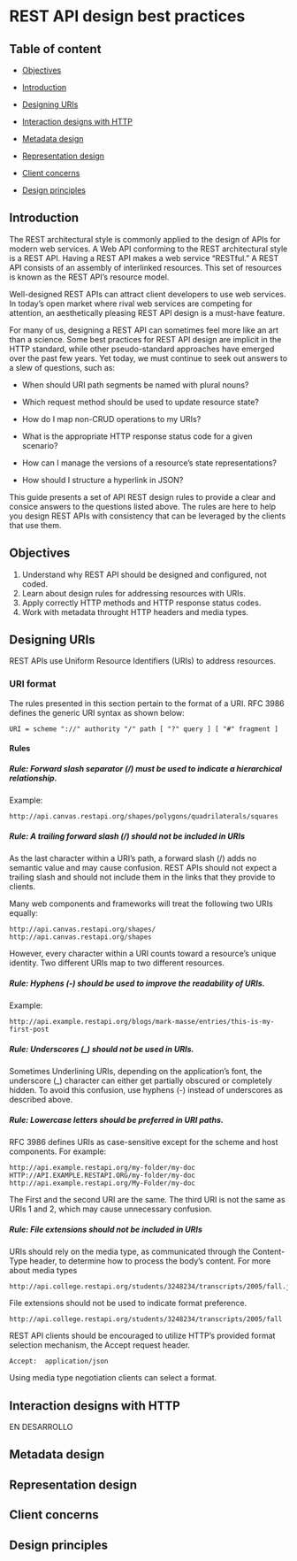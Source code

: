 # REST API design best practices


## Table of content

- [Objectives](#objectives)

- [Introduction](#introduction)

- [Designing URIs](#designing-uris)

- [Interaction designs with HTTP](#interaction-designs-with-http)

- [Metadata design](#metadata-design)

- [Representation design](#representation-design)

- [Client concerns](#client-concerns)

- [Design principles](#design-principles)

## Introduction

The REST architectural style is commonly applied to the design of APIs for modern web services. A Web API conforming to the REST architectural style is a REST API. Having a REST API makes a web service “RESTful.” A REST API consists of an assembly of interlinked resources. This set of resources is known as the REST API’s resource model.

Well-designed REST APIs can attract client developers to use web services. In today’s open market where rival web services are competing for attention, an aesthetically pleasing REST API design is a must-have feature.

For many of us, designing a REST API can sometimes feel more like an art than a science. Some best practices for REST API design are implicit in the HTTP standard, while other pseudo-standard approaches have emerged over the past few years. Yet today, we must continue to seek out answers to a slew of questions, such as:

- When should URI path segments be named with plural nouns?

- Which request method should be used to update resource state?

- How do I map non-CRUD operations to my URIs?

- What is the appropriate HTTP response status code for a given scenario?

- How can I manage the versions of a resource’s state representations?

- How should I structure a hyperlink in JSON?

This guide presents a set of API REST design rules to provide a clear and consice answers to the questions listed above. The rules are here to help you design REST APIs with consistency that can be leveraged by the clients that use them.

## Objectives

1. Understand why REST API should be designed and configured, not coded.
2. Learn about design rules for addressing resources with URIs.
3. Apply correctly HTTP methods and HTTP response status codes.
4. Work with metadata throught HTTP headers and media types.

## Designing URIs

REST APIs use Uniform Resource Identifiers (URIs) to address resources.

### URI format

The rules presented in this section pertain to the format of a URI. RFC 3986 defines the generic URI syntax as shown below:

```
URI = scheme "://" authority "/" path [ "?" query ] [ "#" fragment ]
```
#### Rules

##### **Rule:** Forward slash separator (/) must be used to indicate a hierarchical relationship.

Example: 

```
http://api.canvas.restapi.org/shapes/polygons/quadrilaterals/squares
```

##### **Rule:** A trailing forward slash (/) should not be included in URIs

As the last character within a URI’s path, a forward slash (/) adds no semantic value and may cause confusion. REST APIs should not expect a trailing slash and should not include them in the links that they provide to clients.

Many web components and frameworks will treat the following two URIs equally:

```
http://api.canvas.restapi.org/shapes/
http://api.canvas.restapi.org/shapes
```
However, every character within a URI counts toward a resource’s unique identity. Two different URIs map to two different resources.

##### **Rule:** Hyphens (-) should be used to improve the readability of URIs.

Example:
```
http://api.example.restapi.org/blogs/mark-masse/entries/this-is-my-first-post
```

##### **Rule:** Underscores (_) should not be used in URIs.

Sometimes Underlining URIs, depending on the application’s font, the underscore (_) character can either get partially obscured or completely hidden. To avoid this confusion, use hyphens (-) instead of underscores as described above.

##### **Rule:** Lowercase letters should be preferred in URI paths.

RFC 3986 defines URIs as case-sensitive except for the scheme and host components. For example:

```
http://api.example.restapi.org/my-folder/my-doc  
HTTP://API.EXAMPLE.RESTAPI.ORG/my-folder/my-doc  
http://api.example.restapi.org/My-Folder/my-doc
```

The First and the second URI are the same. The third URI is not the same as URIs 1 and 2, which may cause unnecessary confusion.

##### **Rule:** File extensions should not be included in URIs

URIs should rely on the media type, as communicated through the Content-Type header, to determine how to process the body’s content. For more about media types

```
http://api.college.restapi.org/students/3248234/transcripts/2005/fall.json
```
File extensions should not be used to indicate format preference.

```
http://api.college.restapi.org/students/3248234/transcripts/2005/fall 
```

REST API clients should be encouraged to utilize HTTP’s provided format selection mechanism, the Accept request header.

```
Accept:  application/json
```

Using media type negotiation clients can select a format.




## Interaction designs with HTTP

EN DESARROLLO

## Metadata design

## Representation design

## Client concerns

## Design principles

